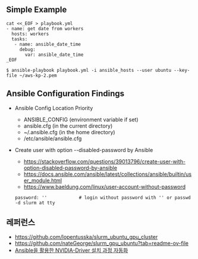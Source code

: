 ## Simple Example ##

```
cat <<_EOF > playbook.yml
- name: get date from workers
  hosts: workers
  tasks:
   - name: ansible_date_time
     debug:
       var: ansible_date_time
_EOF
```

```
$ ansible-playbook playbook.yml -i ansible_hosts --user ubuntu --key-file ~/aws-kp-2.pem
```


## Ansible Configuration Findings ##
* Ansible Config Location Priority
  * ANSIBLE_CONFIG (environment variable if set)
  * ansible.cfg (in the current directory)
  * ~/.ansible.cfg (in the home directory)
  * /etc/ansible/ansible.cfg


* Create user with option --disabled-password by Ansible
  * https://stackoverflow.com/questions/39013796/create-user-with-option-disabled-password-by-ansible
  * https://docs.ansible.com/ansible/latest/collections/ansible/builtin/user_module.html
  * https://www.baeldung.com/linux/user-account-without-password

  ```
  password: ''            # login without password with '' or passwd -d slurm at tty
  ```

## 레퍼런스 ##
* https://github.com/lopentusska/slurm_ubuntu_gpu_cluster
* https://github.com/nateGeorge/slurm_gpu_ubuntu?tab=readme-ov-file
* [Ansible을 활용한 NVIDIA-Driver 설치 과정 자동화](https://velog.io/@todd98/Ansible%EC%9D%84-%ED%99%9C%EC%9A%A9%ED%95%9C-NVIDIA-Driver-%EC%84%A4%EC%B9%98-%EA%B3%BC%EC%A0%95-%EC%9E%90%EB%8F%99%ED%99%94)
